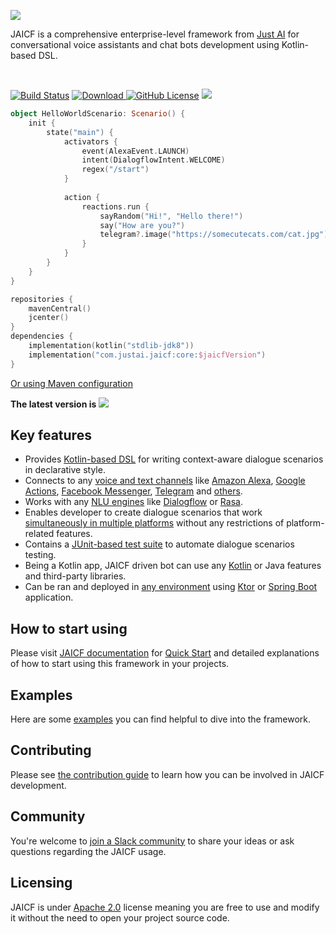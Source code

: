 ![](https://i.imgur.com/ONpTipu.png)

JAICF is a comprehensive enterprise-level framework from [Just AI](https://just-ai.com) for conversational voice assistants and chat bots development using Kotlin-based DSL.

<br/>

[![Build Status](https://travis-ci.org/just-ai/jaicf-kotlin.svg?branch=master)](https://travis-ci.org/just-ai/jaicf-kotlin)
[![Download](https://api.bintray.com/packages/just-ai/jaicf/core/images/download.svg) ](https://bintray.com/just-ai/jaicf/core/_latestVersion)
[![GitHub License](https://img.shields.io/badge/license-Apache%20License%202.0-blue.svg?style=flat)](https://github.com/just-ai/jaicf-kotlin/blob/master/LICENSE)
[![](https://img.shields.io/badge/PRs-welcome-brightgreen.svg)](CONTRIBUTING.md)

```kotlin
object HelloWorldScenario: Scenario() {
    init {
        state("main") {
            activators {
                event(AlexaEvent.LAUNCH)
                intent(DialogflowIntent.WELCOME)
                regex("/start")
            }
            
            action {
                reactions.run {
                    sayRandom("Hi!", "Hello there!")
                    say("How are you?")
                    telegram?.image("https://somecutecats.com/cat.jpg")
                }
            }
        }
    }
}
```
```kotlin
repositories {
    mavenCentral()
    jcenter()
}
dependencies {
    implementation(kotlin("stdlib-jdk8"))
    implementation("com.justai.jaicf:core:$jaicfVersion")
}
```
[Or using Maven configuration](https://github.com/just-ai/jaicf-kotlin/wiki/Installing#maven)

**The latest version is** ![](https://img.shields.io/github/v/release/just-ai/jaicf-kotlin?color=%23000&label=&style=flat-square)

## Key features

* Provides [Kotlin-based DSL](https://github.com/just-ai/jaicf-kotlin/wiki/Scenario-DSL) for writing context-aware dialogue scenarios in declarative style.
* Connects to any [voice and text channels](https://github.com/just-ai/jaicf-kotlin/wiki/Channels) like [Amazon Alexa](https://github.com/just-ai/jaicf-kotlin/tree/master/channels/alexa), [Google Actions](https://github.com/just-ai/jaicf-kotlin/tree/master/channels/google-actions), [Facebook Messenger](https://github.com/just-ai/jaicf-kotlin/tree/master/channels/facebook), [Telegram](https://github.com/just-ai/jaicf-kotlin/tree/master/channels/telegram) and [others](https://github.com/just-ai/jaicf-kotlin/wiki/Channels).
* Works with any [NLU engines](https://github.com/just-ai/jaicf-kotlin/wiki/Natural-Language-Understanding) like [Dialogflow](https://github.com/just-ai/jaicf-kotlin/tree/master/activators/dialogflow) or [Rasa](https://github.com/just-ai/jaicf-kotlin/tree/master/activators/rasa).
* Enables developer to create dialogue scenarios that work [simultaneously in multiple platforms](https://github.com/just-ai/jaicf-kotlin/wiki/Channels#multi-channel-support) without any restrictions of platform-related features.
* Contains a [JUnit-based test suite](https://github.com/just-ai/jaicf-kotlin/wiki/Testing) to automate dialogue scenarios testing.
* Being a Kotlin app, JAICF driven bot can use any [Kotlin](https://kotlinlang.org/docs/reference/) or Java features and third-party libraries.
* Can be ran and deployed in [any environment](https://github.com/just-ai/jaicf-kotlin/wiki/Environments) using [Ktor](https://ktor.io) or [Spring Boot](https://spring.io/projects/spring-boot) application.

## How to start using

Please visit [JAICF documentation](https://github.com/just-ai/jaicf-kotlin/wiki) for [Quick Start](https://github.com/just-ai/jaicf-kotlin/wiki/Quick-Start) and detailed explanations of how to start using this framework in your projects.

## Examples

Here are some [examples](examples) you can find helpful to dive into the framework.

## Contributing

Please see [the contribution guide](CONTRIBUTING.md) to learn how you can be involved in JAICF development.

## Community

You're welcome to [join a Slack community](https://join.slack.com/t/jaicf/shared_invite/zt-clzasfyq-f4gv8hf3JHD4RmpMtrt0Aw) to share your ideas or ask questions regarding the JAICF usage.

## Licensing

JAICF is under [Apache 2.0](LICENSE) license meaning you are free to use and modify it without the need to open your project source code.
